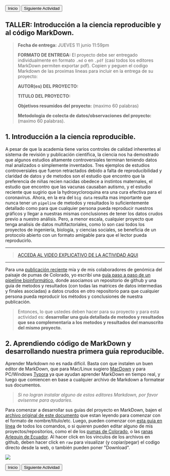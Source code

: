 
<a href="https://pesalerno.github.io/seminario2020/"><button>Inicio</button></a>    <a href="https://pesalerno.github.io/seminario2020/main/2020/06/02/2_Semana_2.html"><button>Siguiente Actividad</button></a>


## TALLER: Introducción a la ciencia reproducible y al código MarkDown.

> 
> **Fecha de entrega:** JUEVES 11 junio 11:59pm 
> 
> **FORMATO DE ENTREGA:** El proyecto debe ser entregado individualmente en formato `.md` o en `.pdf` (casi todos los editores MarkDown permiten exportar pdf). Copien y peguen el codigo Markdown de las proximas lineas para incluir en la entrega de su proyecto:  
> 
> **AUTOR(es) DEL PROYECTO:** 
> 
> **TITULO DEL PROYECTO:**  
> 
>  **Objetivos resumidos del proyecto:** (maximo 60 palabras)
> 
> **Metodologia de colecta de datos/observaciones del proyecto:** (maximo 60 palabras). 
> 
>  

## 1. Introducción a la ciencia reproducible. 

A pesar de que la academia tiene varios controles de calidad inherentes al sistema de revisión y publicación científica, la ciencia nos ha demostrado que algunos estudios altamente controversiales terminan teniendo datos mal analizados o simplemente inventados. Tres ejemplos de estudios controversiales que fueron retractados debido a falta de reproducibilidad y claridad de datos y de metodos son el estudio que encontro que la preferencia de niñas recien nacidas obedece a instintos maternales, el estudio que encontro que las vacunas causaban autismo, y el estudio reciente que sugirio que la hydroxycloroquina era una cura efectiva para el coronavirus. Ahora, en la era del `big data` resulta mas importante que nunca tener un `pipeline` de metodos y resultados lo suficientemente detallado como para que cualquier persona pueda reproducir nuestros gráficos y llegar a nuestras mismas conclusiones de tener los datos crudos previo a nuestro análisis. Pero, a menor escala, cualquier proyecto que tenga analisis de datos multifactoriales, como lo son casi todos los proyectos de ingeniería, biología, y ciencias sociales, se beneficia de un protocolo abierto con un formato amigable para que el lector pueda reproducirlo.  

--------------------------------------

> [ACCEDA AL VIDEO EXPLICATIVO DE LA ACTIVIDAD AQUI](https://www.loom.com/share/36179690260b421ca971f5c0bc607229) 

----------------------------------------

Para una [publicación reciente](https://github.com/pesalerno/seminario2020/blob/master/files/Trumbo-etal-2019_Mol_Ecol.pdf) mía y de mis colaboradores de genómica del paisaje de pumas de Colorado, yo escribí una [guía paso a paso de un pipeline bioinformático](https://github.com/pesalerno/PUMAgenomics/blob/master/README.md), donde asociamos un repositorio de github y una guia de metodos y resultados (con todas las matrices de datos intermedias y finales asociadas) a datos crudos en otro repositorio para que cualquier persona pueda reproducir los métodos y conclusiones de nuestra publicación. 

>Entonces, lo que ustedes deben hacer para su proyecto y para esta actividad es: **desarrollar una guia detallada de metodos y resultados que sea complementaria a los metodos y resultados del manuscrito del mismo proyecto.**


## 2. Aprendiendo código de MarkDown y desarrollando nuestra primera guía reproducible. 

Aprender Markdown no es nada difícil. Basta con que instalen un buen editor de MarkDown, que para Mac/Linux sugiero [MacDown](https://macdown.uranusjr.com/) y para PC/Windows [Typora](https://typora.io/) ya que ayudan aprender MarkDown en tiempo real, y luego que comiencen en base a cualquier archivo de Markdown a formatear sus documentos. 

>*Si no logran instalar alguno de estos editores Markdown, por favor avisenme para ayudarles.*

Para comenzar a desarrollar sus guías del proyecto en MarkDown, bajen el [archivo original de este documento](https://github.com/pesalerno/seminario2020/blob/master/files/ciencia-reproducible.md) que estan leyendo para comenzar con el formato de nombre/titulo/etc. Luego, pueden comenzar con [esta guia en línea](https://support.typora.io/Markdown-Reference/) de todos los comandos, o si quieren pueden editar alguno de mis proyectos/repositorios, como el de los [pumas de Colorado](https://github.com/pesalerno/PUMAgenomics/blob/master/README.md), o las [ranas Arlequin de Ecuador](https://github.com/pesalerno/Atelopus/blob/master/README.md). Al hacer click en los vinculos de los archivos en github, deben hacer click en `raw` para visualizar (y copiar/pegar) el codigo directo desde la web, o también pueden poner "Download".  

![](https://github.com/pesalerno/seminario2020/blob/master/files/raw-download-pic.png)



<a href="https://pesalerno.github.io/seminario2020/"><button>Inicio</button></a>    <a href="https://pesalerno.github.io/seminario2020/main/2020/06/02/2_Semana_2.html"><button>Siguiente Actividad</button></a>